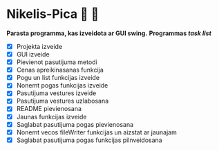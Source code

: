 # Nikelis-Pica :pizza: :pizza:
**Parasta programma, kas izveidota ar GUI swing.**
**Programmas _task list_**
- [x] Projekta izveide
- [x] GUI izveide
- [x] Pievienot pasutijuma metodi
- [x] Cenas apreikinasanas funkcija
- [x] Pogu un list funkcijas izveide
- [x] Nonemt pogas funkcijas izveide
- [x] Pasutijuma vestures izveide
- [x] Pasutijuma vestures uzlabosana
- [x] README pievienosana
- [x] Jaunas funkcijas izveide
- [x] Saglabat pasutijuma pogas pievienosana
- [x] Nonemt vecos fileWriter funkcijas un aizstat ar jaunajam
- [x] Saglabat pasutijuma pogas funkcijas pilnveidosana
